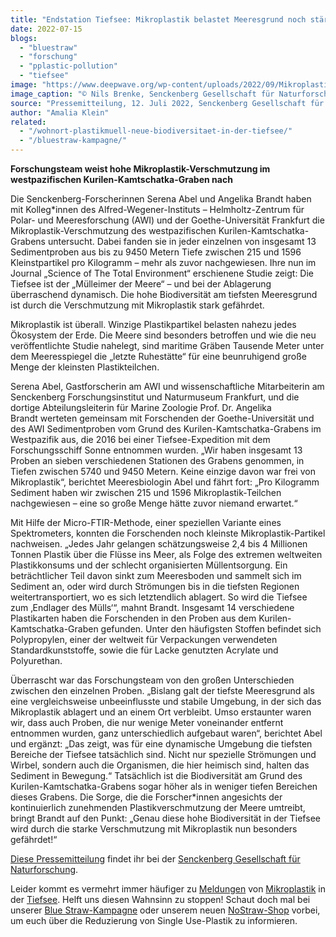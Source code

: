 ```yaml
---
title: "Endstation Tiefsee: Mikroplastik belastet Meeresgrund noch stärker als angenommen"
date: 2022-07-15
blogs: 
  - "bluestraw"
  - "forschung"
  - "pplastic-pollution"
  - "tiefsee"
image: "https://www.deepwave.org/wp-content/uploads/2022/09/Mikroplastik_Tiefsee_Meeresgrund_Senckenberg-1.jpg"
image_caption: "© Nils Brenke, Senckenberg Gesellschaft für Naturforschung"
source: "Pressemitteilung, 12. Juli 2022, Senckenberg Gesellschaft für Naturforschung"
author: "Amalia Klein"
related: 
  - "/wohnort-plastikmuell-neue-biodiversitaet-in-der-tiefsee/"
  - "/bluestraw-kampagne/"
---
```


**Forschungsteam weist hohe Mikroplastik-Verschmutzung im westpazifischen Kurilen-Kamtschatka-Graben nach**

Die Senckenberg-Forscherinnen Serena Abel und Angelika Brandt haben mit Kolleg\*innen des Alfred-Wegener-Instituts – Helmholtz-Zentrum für Polar- und Meeresforschung (AWI) und der Goethe-Universität Frankfurt die Mikroplastik-Verschmutzung des westpazifischen Kurilen-Kamtschatka-Grabens untersucht. Dabei fanden sie in jeder einzelnen von insgesamt 13 Sedimentproben aus bis zu 9450 Metern Tiefe zwischen 215 und 1596 Kleinstpartikel pro Kilogramm – mehr als zuvor nachgewiesen. Ihre nun im Journal „Science of The Total Environment“ erschienene Studie zeigt: Die Tiefsee ist der „Mülleimer der Meere“ – und bei der Ablagerung überraschend dynamisch. Die hohe Biodiversität am tiefsten Meeresgrund ist durch die Verschmutzung mit Mikroplastik stark gefährdet.

Mikroplastik ist überall. Winzige Plastikpartikel belasten nahezu jedes Ökosystem der Erde. Die Meere sind besonders betroffen und wie die neu veröffentlichte Studie nahelegt, sind maritime Gräben Tausende Meter unter dem Meeresspiegel die „letzte Ruhestätte“ für eine beunruhigend große Menge der kleinsten Plastikteilchen.

Serena Abel, Gastforscherin am AWI und wissenschaftliche Mitarbeiterin am Senckenberg Forschungsinstitut und Naturmuseum Frankfurt, und die dortige Abteilungsleiterin für Marine Zoologie Prof. Dr. Angelika Brandt werteten gemeinsam mit Forschenden der Goethe-Universität und des AWI Sedimentproben vom Grund des Kurilen-Kamtschatka-Grabens im Westpazifik aus, die 2016 bei einer Tiefsee-Expedition mit dem Forschungsschiff Sonne entnommen wurden. „Wir haben insgesamt 13 Proben an sieben verschiedenen Stationen des Grabens genommen, in Tiefen zwischen 5740 und 9450 Metern. Keine einzige davon war frei von Mikroplastik“, berichtet Meeresbiologin Abel und fährt fort: „Pro Kilogramm Sediment haben wir zwischen 215 und 1596 Mikroplastik-Teilchen nachgewiesen – eine so große Menge hätte zuvor niemand erwartet.“

Mit Hilfe der Micro-FTIR-Methode, einer speziellen Variante eines Spektrometers, konnten die Forschenden noch kleinste Mikroplastik-Partikel nachweisen. „Jedes Jahr gelangen schätzungsweise 2,4 bis 4 Millionen Tonnen Plastik über die Flüsse ins Meer, als Folge des extremen weltweiten Plastikkonsums und der schlecht organisierten Müllentsorgung. Ein beträchtlicher Teil davon sinkt zum Meeresboden und sammelt sich im Sediment an, oder wird durch Strömungen bis in die tiefsten Regionen weitertransportiert, wo es sich letztendlich ablagert. So wird die Tiefsee zum ‚Endlager des Mülls‘“, mahnt Brandt. Insgesamt 14 verschiedene Plastikarten haben die Forschenden in den Proben aus dem Kurilen-Kamtschatka-Graben gefunden. Unter den häufigsten Stoffen befindet sich Polypropylen, einer der weltweit für Verpackungen verwendeten Standardkunststoffe, sowie die für Lacke genutzten Acrylate und Polyurethan.

Überrascht war das Forschungsteam von den großen Unterschieden zwischen den einzelnen Proben. „Bislang galt der tiefste Meeresgrund als eine vergleichsweise unbeeinflusste und stabile Umgebung, in der sich das Mikroplastik ablagert und an einem Ort verbleibt. Umso erstaunter waren wir, dass auch Proben, die nur wenige Meter voneinander entfernt entnommen wurden, ganz unterschiedlich aufgebaut waren“, berichtet Abel und ergänzt: „Das zeigt, was für eine dynamische Umgebung die tiefsten Bereiche der Tiefsee tatsächlich sind. Nicht nur spezielle Strömungen und Wirbel, sondern auch die Organismen, die hier heimisch sind, halten das Sediment in Bewegung.“ Tatsächlich ist die Biodiversität am Grund des Kurilen-Kamtschatka-Grabens sogar höher als in weniger tiefen Bereichen dieses Grabens. Die Sorge, die die Forscher\*innen angesichts der kontinuierlich zunehmenden Plastikverschmutzung der Meere umtreibt, bringt Brandt auf den Punkt: „Genau diese hohe Biodiversität in der Tiefsee wird durch die starke Verschmutzung mit Mikroplastik nun besonders gefährdet!“

[Diese Pressemitteilung](https://www.senckenberg.de/de/pressemeldungen/endstation-tiefsee-mikroplastik-belastet-meeresgrund-noch-staerker-als-angenommen/) findet ihr bei der [Senckenberg Gesellschaft für Naturforschung](https://www.senckenberg.de/de/).

Leider kommt es vermehrt immer häufiger zu [Meldungen](https://www.deepwave.org/wohnort-plastikmuell-neue-biodiversitaet-in-der-tiefsee/) von [Mikroplastik](https://www.deepwave.org/wp-content/uploads/2016/08/DWfacts_Microplastik-_2016.pdf) in der [Tiefsee](https://www.deepwave.org/wp-content/uploads/2016/08/DWfactsTiefsee-M%C3%BCll_2016.pdf). Helft uns diesen Wahnsinn zu stoppen! Schaut doch mal bei unserer [Blue Straw-Kampagne](https://www.deepwave.org/bluestraw-kampagne/) oder unserem neuen [NoStraw-Shop](https://deepwave.shop/) vorbei, um euch über die Reduzierung von Single Use-Plastik zu informieren.
